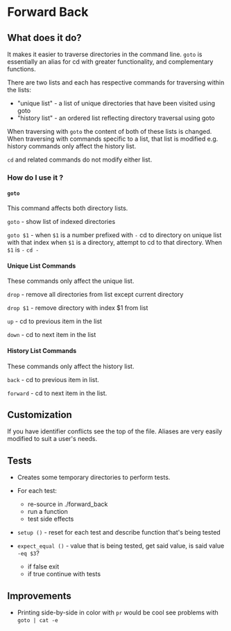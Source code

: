 # Forward Back #

## What does it do? ##

It makes it easier to traverse directories in the command line.
`goto` is essentially an alias for cd with greater functionality, and complementary functions.

There are two lists and each has respective commands for traversing within the lists:

- "unique list"     - a list of unique directories that have been visited using goto
- "history list"    - an ordered list reflecting directory traversal using goto

When traversing with `goto` the content of both of these lists is changed.
When traversing with commands specific to a list, that list is modified e.g. history commands only affect the history list.

`cd` and related commands do not modify either list.

### How do I use it ? ###

#### `goto` ####

This command affects both directory lists.

`goto`    - show list of indexed directories

`goto $1` - when `$1` is a number prefixed with `-` cd to directory on unique list with that index
            when `$1` is a directory, attempt to cd to that directory.
            When `$1` is `-` `cd -`

#### Unique List Commands ####

These commands only affect the unique list.

`drop`      - remove all directories from list except current directory

`drop $1`   - remove directory with index $1 from list

`up`        - cd to previous item in the list

`down`      - cd to next item in the list

#### History List Commands ####

These commands only affect the history list.

`back`      - cd to previous item in list.

`forward`   - cd to next item in the list.

## Customization ##

If you have identifier conflicts see the top of the file.
Aliases are very easily modified to suit a user's needs.

## Tests ##

- Creates some temporary directories to perform tests.

- For each test:
  - re-source in ./forward_back
  - run a function
  - test side effects

- `setup ()`        - reset for each test and describe function that's being tested
- `expect_equal ()` - value that is being tested, get said value, is said value `-eq $3`?
  - if false exit
  - if true continue with tests

## Improvements ##

- Printing side-by-side in color with `pr` would be cool see problems with `goto | cat -e`
